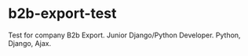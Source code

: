 # b2b-export-test
Test for company B2b Export. Junior Django/Python Developer. Python, Django, Ajax.
